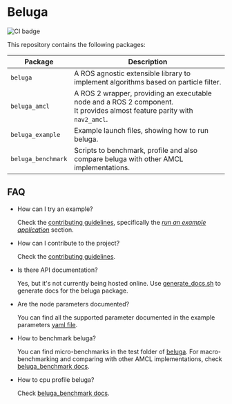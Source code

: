 # Beluga

![CI badge](https://github.com/ekumenlabs/beluga/actions/workflows/ci_pipeline.yml/badge.svg?event=push)

This repository contains the following packages:

| Package            | Description |
|--------------------| ------------|
| `beluga`           | A ROS agnostic extensible library to implement algorithms based on particle filter. |
| `beluga_amcl`      | A ROS 2 wrapper, providing an executable node and a ROS 2 component.<br> It provides almost feature parity with `nav2_amcl`. |
| `beluga_example`   | Example launch files, showing how to run beluga. |
| `beluga_benchmark` | Scripts to benchmark, profile and also compare beluga with other AMCL implementations. |

## FAQ

- How can I try an example?

  Check the [contributing guidelines](CONTRIBUTING.md), specifically the [_run an example application_](CONTRIBUTING.md#running_an_example) section.

- How can I contribute to the project?

  Check the [contributing guidelines](CONTRIBUTING.md).

- Is there API documentation?

  Yes, but it's not currently being hosted online.
  Use [generate_docs.sh](beluga/docs/generate_docs.sh) to generate docs for the beluga package.

- Are the node parameters documented?

  You can find all the supported parameter documented in the example parameters [yaml file](beluga_example/config/params.yaml).


- How to benchmark beluga?

  You can find micro-benchmarks in the test folder of [beluga](beluga/test/benchmark/).
  For macro-benchmarking and comparing with other AMCL implementations, check [beluga_benchmark docs](beluga_benchmark/docs/BENCHMARKING.md).

- How to cpu profile beluga?

  Check [beluga_benchmark docs](beluga_benchmark/docs/PROFILING.md).
